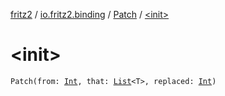 [fritz2](../../index.md) / [io.fritz2.binding](../index.md) / [Patch](index.md) / [&lt;init&gt;](./-init-.md)

# &lt;init&gt;

`Patch(from: `[`Int`](https://kotlinlang.org/api/latest/jvm/stdlib/kotlin/-int/index.html)`, that: `[`List`](https://kotlinlang.org/api/latest/jvm/stdlib/kotlin.collections/-list/index.html)`<T>, replaced: `[`Int`](https://kotlinlang.org/api/latest/jvm/stdlib/kotlin/-int/index.html)`)`